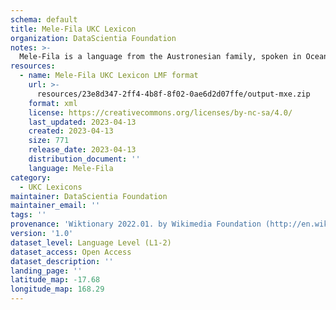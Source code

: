 ```yaml
---
schema: default
title: Mele-Fila UKC Lexicon
organization: DataScientia Foundation
notes: >-
  Mele-Fila is a language from the Austronesian family, spoken in Oceania. The UKC Lexicon of Mele-Fila is represented as a lexico-semantic network. It consists of words, word senses, synsets, as well as sense-level and synset-level relationships.
resources:
  - name: Mele-Fila UKC Lexicon LMF format
    url: >-
      resources/23e8d347-2ff4-4b8f-8f02-0ae6d2d07ffe/output-mxe.zip
    format: xml
    license: https://creativecommons.org/licenses/by-nc-sa/4.0/
    last_updated: 2023-04-13
    created: 2023-04-13
    size: 771
    release_date: 2023-04-13
    distribution_document: ''
    language: Mele-Fila
category:
  - UKC Lexicons
maintainer: DataScientia Foundation
maintainer_email: ''
tags: ''
provenance: 'Wiktionary 2022.01. by Wikimedia Foundation (http://en.wiktionary.org); Princeton WordNet 2.1 by Princeton University (https://wordnet.princeton.edu)'
version: '1.0'
dataset_level: Language Level (L1-2)
dataset_access: Open Access
dataset_description: ''
landing_page: ''
latitude_map: -17.68
longitude_map: 168.29
---
```

